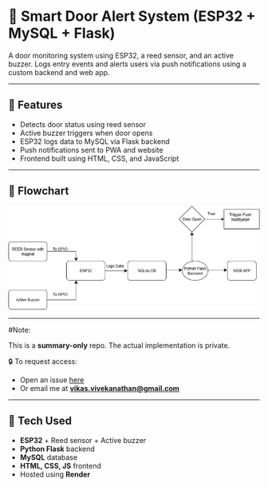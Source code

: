 # 🚪 Smart Door Alert System (ESP32 + MySQL + Flask)

A door monitoring system using ESP32, a reed sensor, and an active buzzer. Logs entry events and alerts users via push notifications using a custom backend and web app.

---

## 🧠 Features
- Detects door status using reed sensor
- Active buzzer triggers when door opens
- ESP32 logs data to MySQL via Flask backend
- Push notifications sent to PWA and website
- Frontend built using HTML, CSS, and JavaScript

---

## 🔁 Flowchart

![Flowchart](Assets/Smart_Door_Alert.drawio.png)

---

#Note:

This is a **summary-only** repo. The actual implementation is private.

🔒 To request access:
- Open an issue [here](https://github.com/yourusername/smart-door-alert-summary/issues/new?title=Request+for+code+access&body=Hi%2C+please+grant+me+access+to+the+private+code+repo+for+this+project.)
- Or email me at **vikas.vivekanathan@gmail.com**

---

## 🧰 Tech Used
- **ESP32** + Reed sensor + Active buzzer
- **Python Flask** backend
- **MySQL** database
- **HTML, CSS, JS** frontend
- Hosted using **Render**
